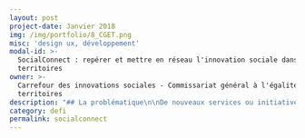 ```yaml
---
layout: post
project-date: Janvier 2018
img: /img/portfolio/8_CGET.png
misc: 'design ux, développement'
modal-id: >-
  SocialConnect : repérer et mettre en réseau l'innovation sociale dans les
  territoires
owner: >-
  Carrefour des innovations sociales - Commissariat général à l'égalité des
  territoires
description: "## La problématique\n\nDe nouveaux services ou initiatives\nsolidaires relevant du champ de l’innovation sociale naissent chaque jour sous\ndes formes diverses et originales. Ces innovations se mettent en place afin\nd’apporter des réponses concrètes à des difficultés liées à l’emploi, au\ndéveloppement durable, à la santé, etc. Si elles sont souvent marquées par un\nfort ancrage territorial, elles peuvent néanmoins inspirer d’autres territoires\nque ceux où elles ont vu le jour.\n\nAfin de permettre à chaque\nterritoire de développer son potentiel, le CGET s’est impliqué dans une série de\ntravaux visant à accroître l’impact de l’innovation sociale. Objectif de ces\ntravaux : reconnaître et généraliser les bonnes pratiques innovantes œuvrant à\nla cohésion des territoires appréhendée de manière globale. **La problématique à laquelle cherche à\nrépondre le carrefour des innovations sociales est celle du repérage dynamique\ndes innovations sociales dans les territoires, portées par tout type d’acteurs\n\\(État, collectivités, associations, entreprises classiques ou d’ESS, citoyens…)\nagissant dans tout domaine d’action et à toute échelle territoriale (depuis la\nrue, la commune jusqu’au territoire national).**\n\n## Le défi : consolider l’écosystème de l’innovation sociale grâce à une plateforme web collaborative\n\nAfin de répondre à ces enjeux, le collectif « Carrefour des innovations sociales » a été créé en 2016. Il réunit\naujourd’hui près de 70 parties prenantes, dont 40 actives au sein du projet. Ce défi poursuit trois\nobjectifs majeurs :\n\n* la création d’une plateforme web collaborative\n* la construction d’un collectif d’acteurs de\n  l’innovation sociale échangeant sur les méthodes et les besoins de\n  capitalisation\n* la consolidation d’un écosystème de l’innovation\n  sociale en rendant plus visible le travail des acteurs existants et en\n  engageant de nouvelles coopérations.\n\n**Ce défi\ns’incarne avant tout dans la conception d’une plateforme web contributive\nhébergeant un méga moteur de recherche donnant accès à l’ensemble des\nplateformes de capitalisation d’innovations sociales existantes**. Ce moteur\nrepose sur un travail d’indexation homogénéisé offrant différentes options de\nrecherches libres, semi-guidées, ou très fines, notamment grâce à un outil\ncartographique permettant des recherches plus ciblées à l’échelle territoriale.\nDes fonctionnalités complémentaires (visualisation des résultats et des\ndonnées, création d’un espace collaboratif, création de communautés\nspécifiques) pourront être implémentées.\n\n## 2 entrepreneur•e•s recherché•e•s\n\n* **EIG 1 - DESIGN / UX : penser à l'architecture globale et au design de la plateforme web, et élaborer des éléments d'animation web et graphiques et d'identité visuelle**.\n\n  Expertises recherchées : design graphique, design de service, design de contenu éditorial, design web, UX / ergonomie.\n\n  Connaissance souhaitée du milieu de l'innovation sociale, de l'économie sociale et solidaire et/ou de l'accompagnement de projets. Appétence ou expérience relative à la gestion des communs et/ou à la gouvernance collective recherchée.\n* **EIG 2 - DEVELOPPEMENT INFORMATIQUE : développer la plateforme web, dont le moissonneur,\n  l’interface graphique, informatique , le moteur de recherche et le\n  back-office**.\n\n  Expertises recherchées : gestion de données\n  complexes (dont indexation), développement en logiciel libre sur technologies web, *scrapping, crawling, parsing, filtering*, développement cartographique et développement d’un espace collaboratif.\n\n  Connaissance souhaitée du milieu de l'innovation sociale, de l'économie sociale et solidaire et/ou de l'accompagnement de projets. Appétence ou expérience relative à la gestion des communs et/ou à la gouvernance collective recherchée.\n\n## Votre mentor : Bénédicte Pachod\n\n![Photo de Bénédicte Pachod](/img/portfolio/8.PACHODBenedicte.jpg)\n\nEngagée dans\nl’exploration de réponses collectives pour le bien-être des habitants et un\ndéveloppement local durable, Bénédicte Pachod a travaillé 4 ans au Ministère de la Transition\nécologique et solidaire suivant deux missions complémentaires\_: conduire\ndes expérimentations relatives aux enjeux de gouvernance et de résilience et\ncoordonner le re-design d’une politique publique nationale. Elle a par\nailleurs été consultante free-lance et animatrice d’un réseau de collectivités et\nde partenaires en Ile-de-France. Arrivée en début d’année en tant que chargée\nde projet innovation publique au sein de la mission Animation scientifique et innovation\ndu Commissariat général à l’égalité des territoires, elle se concentre sur des projets de soutien à l’essaimage d’innovations sociales, au service des\nterritoires et d’une action publique optimisée.\n\n*«\_Le programme Entrepreneurs\nd’Intérêt Général représente pour nous la chance de bénéficier d’un\naccélérateur en phase avec les principes d’agilité et de démarche apprenante\nqui guident les acteurs impliqués dans la Banque de l’innovation territoriale.\nParticiper à la seconde promotion\_sera l’occasion, grâce à l’émulation\ncollective, de prendre du recul sur la transformation de l’action publique à\nlaquelle nous souhaitons contribuer. Au quotidien, l’accueil de deux\nentrepreneurs d’intérêt général sera une occasion unique d’acculturation réciproque\net nous permet d’ores et déjà de nous projeter sereinement dans les nombreuses\nexpérimentations à venir.\_»*"
category: defi
permalink: socialconnect
---
```

























